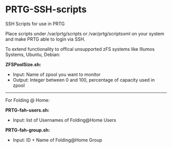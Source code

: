# PRTG-SSH-scripts
SSH Scripts for use in PRTG

Place scripts under /var/prtg/scripts or /var/prtg/scriptsxml on your system and make PRTG able to login via SSH.

To extend functionality to offical unsupported zFS systems like Illumos Systems, Ubuntu, Debian:

**ZFSPoolSize.sh:**  
- Input: Name of zpool you want to monitor  
- Output: Integer between 0 and 100, percentage of capacity used in zpool

---

For Folding @ Home:

**PRTG-fah-users.sh:**  
- Input: list of Usernames of Folding@Home Users

**PRTG-fah-group.sh:**  
- Input: ID + Name of Folding@Home Group
